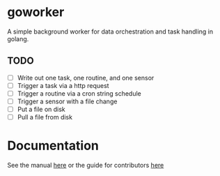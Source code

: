 # goworker
A simple background worker for data orchestration and task handling in golang.

## TODO
- [ ] Write out one task, one routine, and one sensor
- [ ] Trigger a task via a http request
- [ ] Trigger a routine via a cron string schedule
- [ ] Trigger a sensor with a file change
- [ ] Put a file on disk
- [ ] Pull a file from disk

# Documentation
See the manual [here](MANUAL.md) or the guide for contributors [here](CONTRIBUTING.md)

